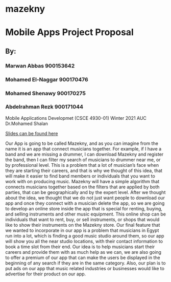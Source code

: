 # mazekny

# Mobile Apps Project Proposal

## By: 

### Marwan Abbas		900153642

### Mohamed El-Naggar	900170476

### Mohamed Shenawy	900170275

### Abdelrahman Rezk	900171044

Mobile Applications Developmet (CSCE 4930-01) Winter 2021 AUC Dr.Mohamed Shalan

[Slides can be found here](https://docs.google.com/presentation/d/1g8-RKyz4ZTzs3Z0mfdh600hwV8ds1TH1VoAmI099ToI/edit?usp=drivesdk)

Our App is going to be called Mazekny, and as you can imagine from the name it is an app that connect musicians together. For example, if I have a band and we are missing a drummer, I can download Mazekny and register the band, then I can filter my search of musicians to drummer near me, or by professional level. This is a problem that a lot of musician’s face when they are starting their careers, and that is why we thought of this idea, that will make it easier to find band members or individuals that you want to work with on producing music. Mazekny will have a simple algorithm that connects musicians together based on the filters that are applied by both parties, that can be geographically and by the expert level. After we thought about the idea, we thought that we do not just want people to download our app and once they connect with a musician delete the app, so we are going to develop an online store inside the app that is special for renting, buying, and selling instruments and other music equipment. This online shop can be individuals that want to rent, buy, or sell instruments, or shops that would like to show their instruments on the Mazekny store. Our final feature that we wanted to incorporate in our app is a problem that musicians in Egypt run into a lot, which is finding a good music studio around them, so our app will show you all the near studio locations, with their contact information to book a time slot from their end. Our idea is to help musicians start their careers and provide them with as much help as we can, we are also going to offer a premium of our app that can make the users be displayed in the beginning of any search if they are in the same category. Also, our plan is to put ads on our app that music related industries or businesses would like to advertise for their product on our app.

